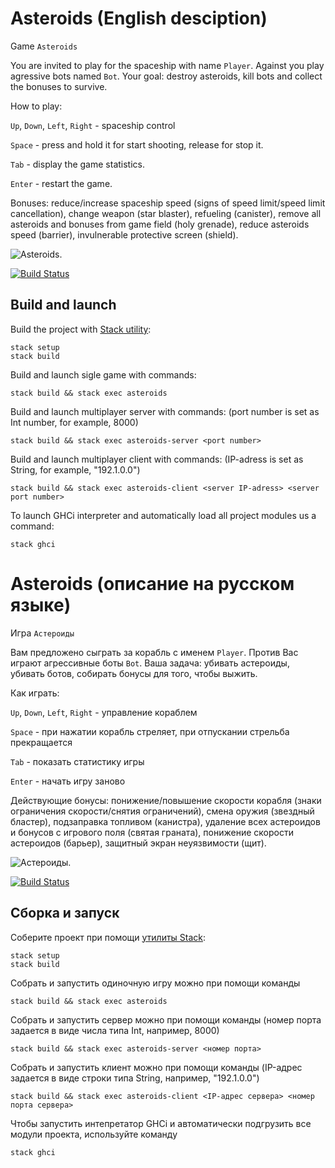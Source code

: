 # Asteroids (English desciption)

Game `Asteroids`

You are invited to play for the spaceship with name `Player`. Against you play agressive bots named `Bot`.
Your goal: destroy asteroids, kill bots and collect the bonuses to survive.

How to play: 

`Up`, `Down`, `Left`, `Right` - spaceship control

`Space` - press and hold it for start shooting, release for stop it.

`Tab` - display the game statistics.

`Enter` - restart the game.

Bonuses: reduce/increase spaceship speed (signs of speed limit/speed limit cancellation), change weapon (star blaster),
refueling (canister), remove all asteroids and bonuses from game field (holy grenade), reduce asteroids speed (barrier),
invulnerable protective screen (shield).


![Asteroids.](images/sd.gif)


[![Build Status](https://travis-ci.org/cmc-haskell-2017/project-template.svg?branch=master)](https://travis-ci.org/cmc-haskell-2017/project-template)


## Build and launch

Build the project with [Stack utility](https://www.haskellstack.org):

```
stack setup
stack build
```

Build and launch sigle game with commands:

```
stack build && stack exec asteroids
```

Build and launch multiplayer server with commands: (port number is set as Int number, for example, 8000)

```
stack build && stack exec asteroids-server <port number>
```

Build and launch multiplayer client with commands: (IP-adress is set as String, for example, "192.1.0.0")

```
stack build && stack exec asteroids-client <server IP-adress> <server port number>
```

To launch GHCi interpreter and automatically load all project modules us a command:

```
stack ghci
```


# Asteroids (описание на русском языке)

Игра `Астероиды`

Вам предложено сыграть за корабль с именем `Player`. Против Вас играют агрессивные боты `Bot`. 
Ваша задача: убивать астероиды, убивать ботов, собирать бонусы для того, чтобы выжить.

Как играть: 

`Up`, `Down`, `Left`, `Right` - управление кораблем

`Space` - при нажатии корабль стреляет, при отпускании стрельба прекращается

`Tab` - показать статистику игры

`Enter` - начать игру заново

Действующие бонусы: понижение/повышение скорости корабля (знаки ограничения скорости/снятия ограничений), смена оружия (звездный бластер),
подзаправка топливом (канистра), удаление всех астероидов и бонусов с игрового поля (святая граната), понижение скорости астероидов (барьер),
защитный экран неуязвимости (щит).


![Астероиды.](images/sd.gif)


[![Build Status](https://travis-ci.org/cmc-haskell-2017/project-template.svg?branch=master)](https://travis-ci.org/cmc-haskell-2017/project-template)


## Сборка и запуск

Соберите проект при помощи [утилиты Stack](https://www.haskellstack.org):

```
stack setup
stack build
```

Собрать и запустить одиночную игру можно при помощи команды

```
stack build && stack exec asteroids
```

Собрать и запустить сервер можно при помощи команды (номер порта задается в виде числа типа Int, например, 8000)

```
stack build && stack exec asteroids-server <номер порта>
```

Собрать и запустить клиент можно при помощи команды (IP-адрес задается в виде строки типа String, например, "192.1.0.0")

```
stack build && stack exec asteroids-client <IP-адрес сервера> <номер порта сервера>
```

Чтобы запустить интепретатор GHCi и автоматически подгрузить все модули проекта, используйте команду

```
stack ghci
```

